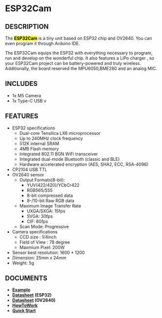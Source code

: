 # ESP32Cam

## DESCRIPTION

The **<mark>ESP32Cam</mark>** is a tiny unit based on ESP32 chip and OV2640. You can even program it through Arduino IDE.

The ESP32Cam equips the ESP32 with everything necessary to program, run and develop on the wonderful chip. It also features a LiPo charger , so your ESP32Cam project can be battery-powered and truly wireless. Additionally, the board reserved the MPU6050,BME280 and an analog MIC.


## INCLUDES

- 1x M5 Camera
- 1x Type-C USB v


## FEATURES

- ESP32 specifications
    + Dual-core Tensilica LX6 microprocessor
    + Up to 240MHz clock frequency
    + 512K internal SRAM
    + 4MB Flash memory
    + Integrated 802.11 BGN WiFi transceiver
    + Integrated dual-mode Bluetooth (classic and BLE)
    + Hardware accelerated encryption (AES, SHA2, ECC, RSA-4096)
- CP2104 USB TTL
- OV2640 sensor
    - Output Formats(8-bit):
        + YUV(422/420)/YCbCr422
        + RGB565/555
        + 8-bit compressed data
        + 8-/10-bit Raw RGB data
    - Maximum Image Transfer Rate
        + UXGA/SXGA: 15fps
        + SVGA: 30fps
        + CIF: 60fps
    - Scan Mode: Progressive
- Camera specifications
    + CCD size : 1/4inch
    + Field of View : 78 degree
    + Maxmium Pixel: 200W
- Sensor best resolution: 1600 * 1200
- Dimension: 25mm x 24mm
- Weight: 5g


## DOCUMENTS
- **[Example](https://github.com/m5stack/esp32-cam-demo)**
- **[Datasheet](https://www.espressif.com/sites/default/files/documentation/esp32_datasheet_cn.pdf) (ESP32)**
- **[Datasheet](https://www.uctronics.com/download/cam_module/OV2640DS.pdf) (OV2640)**
- **[HowToWork](../../quick_start/m5camera/m5camera_quick_start)**
- **[Quick Start](../../quick_start/m5camera/m5camera_quick_start)**
